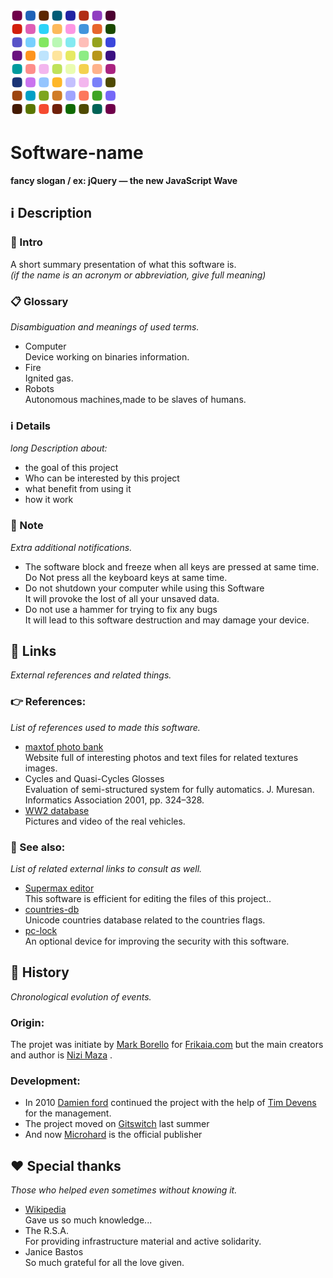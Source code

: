 ![Logo icon](contents/logo/logo.svg "Software-name logo")
# Software-name
**fancy slogan / ex: jQuery — the new JavaScript Wave**

## ℹ️ Description

### 🚩 Intro
A short summary presentation of what this software is.  
*(if the name is an acronym or abbreviation, give full meaning)*  


### 📋 Glossary
*Disambiguation and meanings of used terms.*

 - Computer  
	Device working on binaries information.
 - Fire  
	Ignited gas.
 - Robots  
	Autonomous machines,made to be slaves of humans.


###  ℹ️ Details
*long Description about:*
 - the goal of this project
 - Who can be interested by this  project
 - what benefit from using it
 - how it work


### 📝 Note
*Extra additional notifications.*
 - The software block and freeze when all keys are pressed at same time.  
	Do Not press all the keyboard keys at same time.
 - Do not shutdown your computer while using this Software  
	It will provoke the lost of all your unsaved data.
 - Do not use a hammer for trying to fix any bugs  
	It will lead to this software destruction and may damage your device. 



## 🔗 Links
*External references and related things.*

### 👉 References:
*List of references used to made this software.*
 - [maxtof photo bank](http://www.maxtof.com)  
	Website full of interesting photos and text files for related textures images.
 - Cycles and Quasi-Cycles Glosses   
	Evaluation of  semi-structured system for fully automatics. J. Muresan. Informatics Association 2001, pp. 324–328.
 - [WW2 database](http://www.ww2-ontopia.net)  
	Pictures and video of the real vehicles.

### 👀 See also:
*List of related external links to consult as well.*
 - [Supermax editor](http://www.fenix-sw.com/sm-ed.html)  
	This software is efficient for editing the files of this project..
 - [countries-db](http://www.countries.com/db)  
	Unicode countries database related to the countries flags.
 - [pc-lock](http://www.secu.com)  
	An optional device for improving the security with this software.


## 📜 History
*Chronological evolution of events.*

### Origin:
The projet was initiate by [Mark Borello](mailto:mbo@msn.com) for [Frikaia.com](https://www.frikaia.com) but the main creators and author is [Nizi Maza](https://github.com/nizi) .

### Development:
 - In 2010  [Damien ford](mailto:damfo@gmail.com) continued the project with the help of [Tim Devens](https://github.com/timdev)  for the management.
 - The project moved on [Gitswitch](https://gitswitch.com) last summer
 - And now  [Microhard](https://www.microhard.com) is the official publisher


## ❤️ Special thanks
*Those who helped even sometimes without knowing it.*
 - [Wikipedia](https://www.wikipedia.org)  
	Gave us so much knowledge...
 - The R.S.A.  
	For providing infrastructure material and active solidarity.
 - Janice Bastos  
	So much grateful for all the love given.
